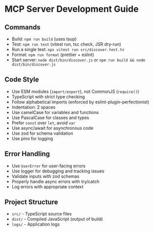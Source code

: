 # MCP Server Development Guide

## Commands
- Build: `npm run build` (uses tsup)
- Test: `npm run test` (vitest run, tsc check, JSR dry-run)
- Run a single test: `npx vitest run src/discover.test.ts`
- Format: `npm run format` (prettier + eslint)
- Start server: `node dist/bin/discover.js` or `npm run build && node dist/bin/discover.js`

## Code Style
- Use ESM modules (`import/export`), not CommonJS (`require()`)
- TypeScript with strict type checking
- Follow alphabetical imports (enforced by eslint-plugin-perfectionist)
- Indentation: 2 spaces
- Use camelCase for variables and functions
- Use PascalCase for classes and types
- Prefer `const` over `let`, avoid `var`
- Use async/await for asynchronous code
- Use zod for schema validation
- Use pino for logging

## Error Handling
- Use `UserError` for user-facing errors
- Use logger for debugging and tracking issues
- Validate inputs with zod schemas
- Properly handle async errors with try/catch
- Log errors with appropriate context

## Project Structure
- `src/` - TypeScript source files
- `dist/` - Compiled JavaScript (output of build)
- `logs/` - Application logs